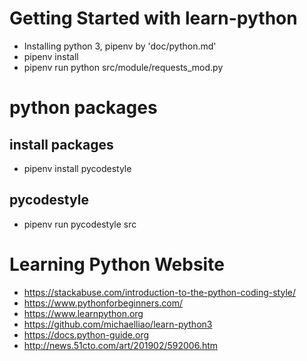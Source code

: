 # Getting Started with learn-python
- Installing python 3, pipenv by 'doc/python.md'
- pipenv install
- pipenv run python src/module/requests_mod.py


# python packages

## install packages
- pipenv install pycodestyle
 
## pycodestyle
- pipenv run pycodestyle src


# Learning Python Website
- https://stackabuse.com/introduction-to-the-python-coding-style/
- https://www.pythonforbeginners.com/
- https://www.learnpython.org
- https://github.com/michaelliao/learn-python3
- https://docs.python-guide.org
- http://news.51cto.com/art/201902/592006.htm